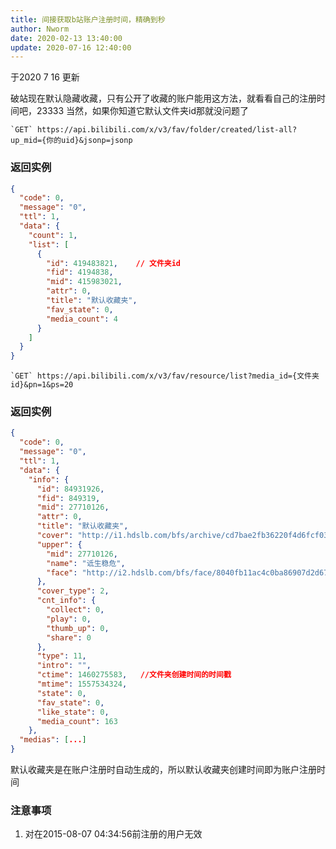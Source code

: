 ```yaml
---
title: 间接获取b站账户注册时间，精确到秒
author: Nworm
date: 2020-02-13 13:40:00
update: 2020-07-16 12:40:00
---
```


于2020 7 16 更新

破站现在默认隐藏收藏，只有公开了收藏的账户能用这方法，就看看自己的注册时间吧，23333
当然，如果你知道它默认文件夹id那就没问题了

```
`GET` https://api.bilibili.com/x/v3/fav/folder/created/list-all?up_mid={你的uid}&jsonp=jsonp
```
<!--more-->
### 返回实例  
```json
{
  "code": 0,
  "message": "0",
  "ttl": 1,
  "data": {
    "count": 1,
    "list": [
      {
        "id": 419483821,	// 文件夹id
        "fid": 4194838,   
        "mid": 415983021,
        "attr": 0,
        "title": "默认收藏夹",
        "fav_state": 0,
        "media_count": 4
      }
    ]
  }
}
```

```
`GET` https://api.bilibili.com/x/v3/fav/resource/list?media_id={文件夹id}&pn=1&ps=20
```

### 返回实例  
```json
{
  "code": 0,
  "message": "0",
  "ttl": 1,
  "data": {
    "info": {
      "id": 84931926,
      "fid": 849319,
      "mid": 27710126,
      "attr": 0,
      "title": "默认收藏夹",
      "cover": "http://i1.hdslb.com/bfs/archive/cd7bae2fb36220f4d6fcf0337b06726fbfe86275.jpg",
      "upper": {
        "mid": 27710126,
        "name": "诋生稳危",
        "face": "http://i2.hdslb.com/bfs/face/8040fb11ac4c0ba86907d2d675a64c63695b46c3.jpg"
      },
      "cover_type": 2,
      "cnt_info": {
        "collect": 0,
        "play": 0,
        "thumb_up": 0,
        "share": 0
      },
      "type": 11,
      "intro": "",
      "ctime": 1460275583,   //文件夹创建时间的时间戳
      "mtime": 1557534324,
      "state": 0,
      "fav_state": 0,
      "like_state": 0,
      "media_count": 163
    },
  "medias": [...]
}
```

默认收藏夹是在账户注册时自动生成的，所以默认收藏夹创建时间即为账户注册时间  

### 注意事项  
 1. 对在2015-08-07 04:34:56前注册的用户无效 

